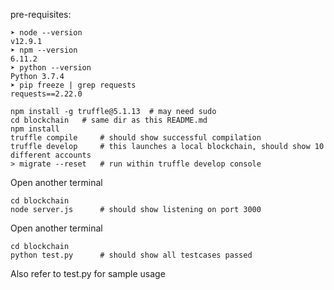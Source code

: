 pre-requisites:
```
➤ node --version
v12.9.1
➤ npm --version
6.11.2
➤ python --version
Python 3.7.4
➤ pip freeze | grep requests
requests==2.22.0
```

```
npm install -g truffle@5.1.13  # may need sudo
cd blockchain   # same dir as this README.md
npm install
truffle compile     # should show successful compilation
truffle develop     # this launches a local blockchain, should show 10 different accounts
> migrate --reset   # run within truffle develop console
```

Open another terminal
``` 
cd blockchain
node server.js      # should show listening on port 3000
```

Open another terminal

``` 
cd blockchain
python test.py      # should show all testcases passed
```

Also refer to test.py for sample usage

